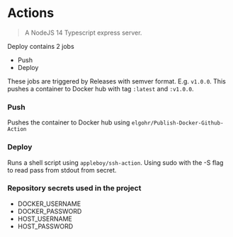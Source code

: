# Actions
> A NodeJS 14 Typescript express server.

Deploy contains 2 jobs 
- Push
- Deploy

These jobs are triggered by Releases with semver format. E.g. `v1.0.0`. This pushes a container to Docker hub with tag `:latest` and `:v1.0.0`.

### Push
Pushes the container to Docker hub using `elgohr/Publish-Docker-Github-Action` 

### Deploy
Runs a shell script using `appleboy/ssh-action`. Using sudo with the -S flag to read pass from stdout from secret.

### Repository secrets used in the project
- DOCKER_USERNAME
- DOCKER_PASSWORD
- HOST_USERNAME
- HOST_PASSWORD


